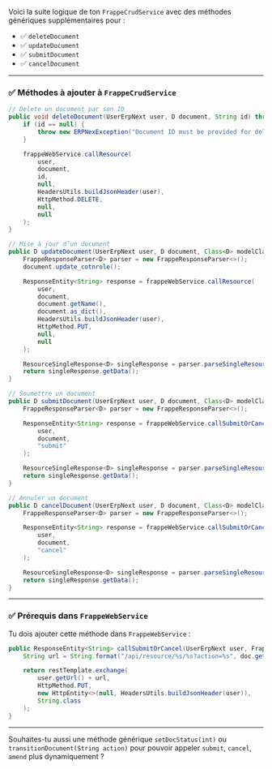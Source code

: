 Voici la suite logique de ton `FrappeCrudService` avec des méthodes génériques supplémentaires pour :

* ✅ `deleteDocument`
* ✅ `updateDocument`
* ✅ `submitDocument`
* ✅ `cancelDocument`

---

### ✅ Méthodes à ajouter à `FrappeCrudService`

```java
// Delete un document par son ID
public void deleteDocument(UserErpNext user, D document, String id) throws ERPNexException {
    if (id == null) {
        throw new ERPNexException("Document ID must be provided for deletion.");
    }

    frappeWebService.callResource(
        user,
        document,
        id,
        null,
        HeadersUtils.buildJsonHeader(user),
        HttpMethod.DELETE,
        null,
        null
    );
}

// Mise à jour d’un document
public D updateDocument(UserErpNext user, D document, Class<D> modelClass) throws ERPNexException, Exception {
    FrappeResponseParser<D> parser = new FrappeResponseParser<>();
    document.update_cotnrole();

    ResponseEntity<String> response = frappeWebService.callResource(
        user,
        document,
        document.getName(),
        document.as_dict(),
        HeadersUtils.buildJsonHeader(user),
        HttpMethod.PUT,
        null,
        null
    );

    ResourceSingleResponse<D> singleResponse = parser.parseSingleResourceResponse(response, modelClass);
    return singleResponse.getData();
}

// Soumettre un document
public D submitDocument(UserErpNext user, D document, Class<D> modelClass) throws ERPNexException {
    FrappeResponseParser<D> parser = new FrappeResponseParser<>();

    ResponseEntity<String> response = frappeWebService.callSubmitOrCancel(
        user,
        document,
        "submit"
    );

    ResourceSingleResponse<D> singleResponse = parser.parseSingleResourceResponse(response, modelClass);
    return singleResponse.getData();
}

// Annuler un document
public D cancelDocument(UserErpNext user, D document, Class<D> modelClass) throws ERPNexException {
    FrappeResponseParser<D> parser = new FrappeResponseParser<>();

    ResponseEntity<String> response = frappeWebService.callSubmitOrCancel(
        user,
        document,
        "cancel"
    );

    ResourceSingleResponse<D> singleResponse = parser.parseSingleResourceResponse(response, modelClass);
    return singleResponse.getData();
}
```

---

### ✅ Prérequis dans `FrappeWebService`

Tu dois ajouter cette méthode dans `FrappeWebService` :

```java
public ResponseEntity<String> callSubmitOrCancel(UserErpNext user, FrappeDocument doc, String action) {
    String url = String.format("/api/resource/%s/%s?action=%s", doc.getDoctype(), doc.getName(), action);

    return restTemplate.exchange(
        user.getUrl() + url,
        HttpMethod.PUT,
        new HttpEntity<>(null, HeadersUtils.buildJsonHeader(user)),
        String.class
    );
}
```

---

Souhaites-tu aussi une méthode générique `setDocStatus(int)` ou `transitionDocument(String action)` pour pouvoir appeler `submit`, `cancel`, `amend` plus dynamiquement ?
